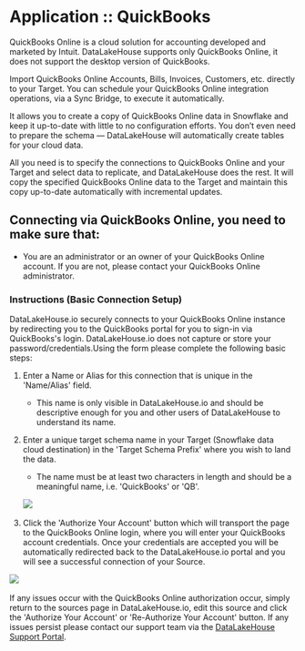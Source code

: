 # Application :: QuickBooks

QuickBooks Online is a cloud solution for accounting developed and marketed by Intuit. DataLakeHouse supports only QuickBooks Online, it does not support the desktop version of QuickBooks.&#x20;

Import QuickBooks Online Accounts, Bills, Invoices, Customers, etc. directly to your Target. You can schedule your QuickBooks Online integration operations, via a Sync Bridge, to execute it automatically.

It allows you to create a copy of QuickBooks Online data in Snowflake and keep it up-to-date with little to no configuration efforts. You don’t even need to prepare the schema — DataLakeHouse will automatically create tables for your cloud data.

All you need is to specify the connections to QuickBooks Online and your Target and select data to replicate, and DataLakeHouse does the rest. It will copy the specified QuickBooks Online data to the Target and maintain this copy up-to-date automatically with incremental updates.

## Connecting via QuickBooks Online, you need to make sure that: <a href="#connecting-via-quickbooks-online-you-need-to-make-sure-that" id="connecting-via-quickbooks-online-you-need-to-make-sure-that"></a>

* You are an administrator or an owner of your QuickBooks Online account. If you are not, please contact your QuickBooks Online administrator.

### Instructions (Basic Connection Setup) <a href="#instructions-basic-connection-setup" id="instructions-basic-connection-setup"></a>

DataLakeHouse.io securely connects to your QuickBooks Online instance by redirecting you to the QuickBooks portal for you to sign-in via QuickBooks's login. DataLakeHouse.io does not capture or store your password/credentials.Using the form please complete the following basic steps:

1. Enter a Name or Alias for this connection that is unique in the 'Name/Alias' field.
   * This name is only visible in DataLakeHouse.io and should be descriptive enough for you and other users of DataLakeHouse to understand its name.
2.  Enter a unique target schema name in your Target (Snowflake data cloud destination) in the 'Target Schema Prefix' where you wish to land the data.

    * The name must be at least two characters in length and should be a meaningful name, i.e. 'QuickBooks' or 'QB'.

    &#x20;               ![](https://files.gitbook.com/v0/b/gitbook-x-prod.appspot.com/o/spaces%2F6UvbtabOn9K6wMSo1Xek%2Fuploads%2FPJFI34dYL4YrtNQTIRmv%2Fimage.png?alt=media\&token=13bea6ed-7853-4783-a98e-fee47beffef9)​
3. Click the 'Authorize Your Account' button which will transport the page to the QuickBooks Online login, where you will enter your QuickBooks account credentials. Once your credentials are accepted you will be automatically redirected back to the DataLakeHouse.io portal and you will see a successful connection of your Source.

&#x20;                   ![](https://files.gitbook.com/v0/b/gitbook-x-prod.appspot.com/o/spaces%2F6UvbtabOn9K6wMSo1Xek%2Fuploads%2FDvVHJdv5bTvKRjoKehaa%2FScreen%20Shot%202022-02-01%20at%208.15.02%20AM.png?alt=media\&token=61f383ca-bc36-42d5-b5a8-11331b15dcec)​

If any issues occur with the QuickBooks Online authorization occur, simply return to the sources page in DataLakeHouse.io, edit this source and click the 'Authorize Your Account' or 'Re-Authorize Your Account' button. If any issues persist please contact our support team via the [DataLakeHouse Support Portal](https://datalakehouse.zendesk.com).
